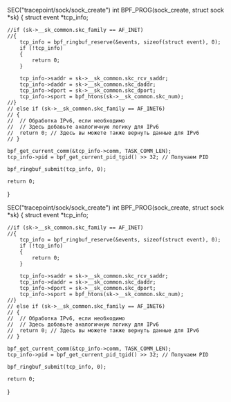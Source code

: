 SEC("tracepoint/sock/sock_create")
int BPF_PROG(sock_create, struct sock *sk)
{
	struct event *tcp_info;

	//if (sk->__sk_common.skc_family == AF_INET)
	//{
		tcp_info = bpf_ringbuf_reserve(&events, sizeof(struct event), 0);
		if (!tcp_info)
		{
			return 0;
		}

		tcp_info->saddr = sk->__sk_common.skc_rcv_saddr;
		tcp_info->daddr = sk->__sk_common.skc_daddr;
		tcp_info->dport = sk->__sk_common.skc_dport;
		tcp_info->sport = bpf_htons(sk->__sk_common.skc_num);
	//}
	// else if (sk->__sk_common.skc_family == AF_INET6)
	// {
	// 	// Обработка IPv6, если необходимо
	// 	// Здесь добавьте аналогичную логику для IPv6
	// 	return 0; // Здесь вы можете также вернуть данные для IPv6
	// }

	bpf_get_current_comm(&tcp_info->comm, TASK_COMM_LEN);
	tcp_info->pid = bpf_get_current_pid_tgid() >> 32; // Получаем PID

	bpf_ringbuf_submit(tcp_info, 0);

	return 0;
}


SEC("tracepoint/sock/sock_create")
int BPF_PROG(sock_create, struct sock *sk)
{
	struct event *tcp_info;

	//if (sk->__sk_common.skc_family == AF_INET)
	//{
		tcp_info = bpf_ringbuf_reserve(&events, sizeof(struct event), 0);
		if (!tcp_info)
		{
			return 0;
		}

		tcp_info->saddr = sk->__sk_common.skc_rcv_saddr;
		tcp_info->daddr = sk->__sk_common.skc_daddr;
		tcp_info->dport = sk->__sk_common.skc_dport;
		tcp_info->sport = bpf_htons(sk->__sk_common.skc_num);
	//}
	// else if (sk->__sk_common.skc_family == AF_INET6)
	// {
	// 	// Обработка IPv6, если необходимо
	// 	// Здесь добавьте аналогичную логику для IPv6
	// 	return 0; // Здесь вы можете также вернуть данные для IPv6
	// }

	bpf_get_current_comm(&tcp_info->comm, TASK_COMM_LEN);
	tcp_info->pid = bpf_get_current_pid_tgid() >> 32; // Получаем PID

	bpf_ringbuf_submit(tcp_info, 0);

	return 0;
}
